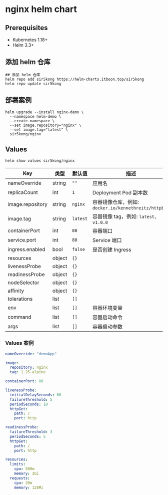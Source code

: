 # nginx helm chart

## Prerequisites

- Kubernetes 1.18+
- Helm 3.3+

## 添加 helm 仓库

``` shell
## 添加 helm 仓库
helm repo add sir5kong https://helm-charts.itboon.top/sir5kong
helm repo update sir5kong
```

## 部署案例

``` shell
helm upgrade --install nginx-demo \
  --namespace helm-demo \
  --create-namespace \
  --set image.repository="nginx" \
  --set image.tag="latest" \
  sir5kong/nginx
```

## Values

``` shell
helm show values sir5kong/nginx
```

| Key | 类型 | 默认值 | 描述 |
|-----|------|---------|-------------|
| nameOverride | string | `""` | 应用名 |
| replicaCount | int | `1` | Deployment Pod 副本数 |
| image.repository | string | `nginx` | 容器镜像仓库，例如: `docker.io/kennethreitz/httpbin` |
| image.tag | string | `latest` | 容器镜像 tag，例如: `latest`、`v1.0.0` |
| containerPort | int | `80` | 容器端口 |
| service.port | int | `80` | Service 端口 |
| ingress.enabled | bool | `false` | 是否创建 Ingress |
| resources | object | `{}` |  |
| livenessProbe | object | `{}` |  |
| readinessProbe | object | `{}` |  |
| nodeSelector | object | `{}` |  |
| affinity | object | `{}` |  |
| tolerations | list | `[]` |  |
| env | list | `[]` | 容器环境变量 |
| command | list | `[]` | 容器启动命令 |
| args | list | `[]` | 容器启动参数 |

### Values 案例

``` yaml
nameOverride: "demoApp"

image:
  repository: nginx
  tag: 1.25-alpine

containerPort: 80

livenessProbe:
  initialDelaySeconds: 60
  failureThreshold: 5
  periodSeconds: 10
  httpGet:
    path: /
    port: http

readinessProbe:
  failureThreshold: 3
  periodSeconds: 5
  httpGet:
    path: /
    port: http

resources:
  limits:
    cpu: 500m
    memory: 2Gi
  requests:
    cpu: 20m
    memory: 128Mi
```
